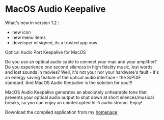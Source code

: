 # MacOS Audio Keepalive

What's new in version 1.2 :
- new icon
- new menu items
- developer id signed, its a trusted app now

Optical Audio Port Keepalive for MacOS

Do you use an optical audio cable to connect your mac and your amplifier? Do you experience one second silences in high fidelity music, lost words and lost sounds in movies? Well, it's not your nor your hardware's fault - it's an energy saving feature of the optical audio interface - the S/PDIF standard. And MacOS Audio Keepalive is the solution for you!!!

MacOS Audio Keepalive generates an absolutely unhearable tone that prevents your optical audio output to shut down at short silences/musical breaks, so you can enjoy an uninterrupted hi-fi audio stream. Enjoy!

Download the compiled application from my [homepage](http://milgra.com/macos-audio-keepalive.html)
